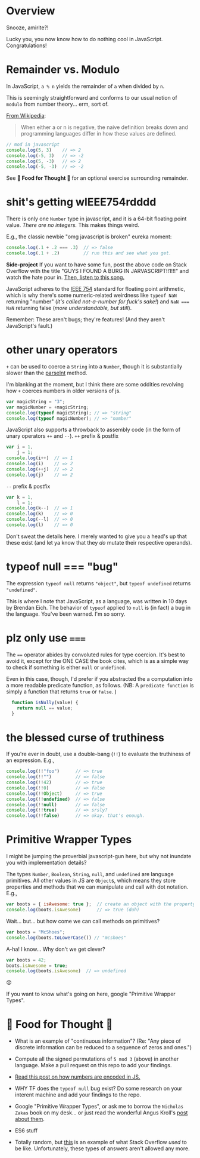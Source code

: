 # Overview
Snooze, amirite?! 

Lucky you, you now know how to do nothing cool in JavaScript. Congratulations!

# Remainder vs. Modulo
In JavaScript, `a % n` yields the remainder of `a` when divided by `n`. 

This is seemingly straightforward and conforms to our usual notion of `modulo` from number theory... erm, sort of.

[From Wikipedia](https://en.wikipedia.org/wiki/Modulo_operation):

> When either a or n is negative, the naive definition breaks down and programming languages differ in how these values are defined.

```javascript
// mod in javascript
console.log(5, 3)    // => 2
console.log(-5, 3)   // => -2
console.log(5, -3)   // => 2
console.log(-5, -3)  // => -2
```

See **:pizza: Food for Thought :pizza:** for an optional exercise surrounding remainder.


# shit's getting wIEEE754rdddd
There is only one `Number` type in javascript, and it is a 64-bit floating point value.
_There are no integers._ This makes things weird.

E.g., the classic newbie "omg javascript is broken" eureka moment: 
```javascript
console.log(.1 + .2 === .3)  // => false
console.log(.1 + .2)         // run this and see what you get.
```

**Side-project** If you want to have some fun, 
post the above code on Stack Overflow with the title "GUYS I FOUND A BURG IN JARVASCRIPT!!1!!!" 
and watch the hate pour in. 
[Then, listen to this song.](https://www.youtube.com/watch?v=nfWlot6h_JM)

JavaScript adheres to the [IEEE 754](https://en.wikipedia.org/wiki/IEEE_floating_point) standard for floating point arithmetic, 
which is why there's some numeric-related weirdness like `typeof NaN` returning "number" 
(_it's called not-a-number for fuck's sake!_) and
`NaN === NaN` returning false (_more understandable, but still_). 

Remember: These aren't bugs; they're features! (And they aren't JavaScript's fault.)


# other unary operators
`+` can be used to coerce a `String` into a `Number`, though it is substantially slower than the [parseInt](https://developer.mozilla.org/en-US/docs/Web/JavaScript/Reference/Global_Objects/parseInt) method. 

I'm blanking at the moment, but I think there are some oddities revolving how `+` coerces numbers in older versions of js.
```javascript
var magicString = "3";
var magicNumber = +magicString;
console.log(typeof magicString); // => "string"
console.log(typeof magicNumber); // => "number"
```

JavaScript also supports a throwback to assembly code (in the form of unary operators `++` and `--`).
`++` prefix & postfix
```javascript
var i = 1,
    j = 1;
console.log(i++)  // => 1
console.log(i)    // => 2
console.log(++j)  // => 2
console.log(j)    // => 2
```
`--` prefix & postfix
```javascript
var k = 1,
    l = 1;
console.log(k--)  // => 1
console.log(k)    // => 0
console.log(--l)  // => 0
console.log(l)    // => 0
```

Don't sweat the details here. 
I merely wanted to give you a head's up that these exist 
(and let ya know that they _do_ mutate their respective operands).


# typeof null === "bug"
The expression `typeof null` returns `"object"`, 
but `typeof undefined` returns `"undefined"`.

This is where I note that JavaScript, as a language, was written in 10 days by Brendan Eich. The behavior of `typeof` applied to `null` is (in fact) a bug in the language. You've been warned. I'm so sorry.


# plz only use `===`
The `==` operator abides by convoluted rules for type coercion. It's best to avoid it, except for the ONE CASE the book cites, which is as a simple way to check if something is either `null` or `undefined`. 

Even in this case, though, I'd prefer if you abstracted the  a computation into a more readable predicate function, as follows.
(NB: A `predicate function` is simply a function that returns `true` or `false`. )


```javascript
  function isNully(value) {
    return null == value;
  }
```


# the blessed curse of truthiness

If you're ever in doubt, use a double-bang (`!!`) to evaluate the truthiness of an expression. E.g.,
```javascript
console.log(!!"foo")      // => true
console.log(!!"")         // => false
console.log(!!42)         // => true
console.log(!!0)          // => false
console.log(!!Object)     // => true
console.log(!!undefined)  // => false
console.log(!!null)       // => false
console.log(!!true)       // => srsly?
console.log(!!false)      // => okay. that's enough.
```


# Primitive Wrapper Types
I might be jumping the proverbial javascript-gun here, but why not inundate you with implementation details?

The types `Number`, `Boolean`, `String`, `null`, and `undefined` are language primitives. All other values in JS are `Object`s, which means they store properties and methods that we can manipulate and call with dot notation. E.g.,

```javascript
var boots = { isAwesome: true };  // create an object with the property "isAwesome" set to true.
console.log(boots.isAwesome)      // => true (duh)
```

Wait... but... but how come we can call methods on primitives?
```javascript
var boots = "McShoes";
console.log(boots.toLowerCase()) // "mcshoes"
```

A-ha! I know... Why don't we get clever?
```javascript
var boots = 42;
boots.isAwesome = true;
console.log(boots.isAwesome)  // => undefined
```

:disappointed:


If you want to know what's going on here, google "Primitive Wrapper Types".


# :pizza: Food for Thought :pizza:

* What is an example of "continuous information"? (Re: "Any piece of discrete information can be reduced to a sequence of zeros and ones.")

* Compute all the signed permutations of `5 mod 3` (above) in another language. Make a pull request on this repo to add your findings.

* [Read this post on how numbers are encoded in JS.](http://www.2ality.com/2012/04/number-encoding.html)

* WHY TF does the `typeof null` bug exist? Do some research on your interent machine and add your findings to the repo.

* Google "Primitive Wrapper Types", or ask me to borrow the `Nicholas Zakas` book on my desk... or just read the wonderful Angus Kroll's [post about them](https://javascriptweblog.wordpress.com/2010/09/27/the-secret-life-of-javascript-primitives/).

* ES6 stuff

* Totally random, but [this](https://stackoverflow.com/questions/1732348/regex-match-open-tags-except-xhtml-self-contained-tags) is an example of what Stack Overflow _used_ to be like. Unfortunately, these types of answers aren't allowed any more.
